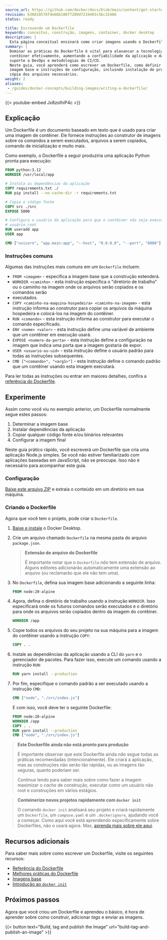 ```yaml
---
source_url: https://github.com/docker/docs/blob/main/content/get-started/docker-concepts/building-images/writing-a-dockerfile.md
revision: b38d18578f4e66b186ff209d7234403c5bc32466
status: ready

title: Escrevendo um Dockerfile
keywords: conceitos, construção, imagens, container, docker desktop
description: |
  Esta página conceitual ensinará como criar imagens usando o Dockerfile.
summary: |
  Dominar as práticas do Dockerfile é vital para alavancar a tecnologia de
  contêiner efetivamente, aumentando a confiabilidade da aplicação e dando
  suporte a DevOps e metodologias de CI/CD.
  Neste guia, você aprenderá como escrever um Dockerfile, como definir uma
  imagem base e instruções de configuração, incluindo instalação de programas e
  cópia dos arquivos necessários.
weight: 2
aliases: 
 - /guides/docker-concepts/building-images/writing-a-dockerfile/
---
```


{{< youtube-embed Jx8zoIhiP4c >}}

## Explicação

Um Dockerfile é um documento baseado em texto que é usado para criar uma imagem
de contêiner.
Ele fornece instruções ao construtor de imagens sobre os comandos a serem
executados, arquivos a serem copiados, comando de inicialização e muito mais.

Como exemplo, o Dockerfile a seguir produziria uma aplicação Python pronta para
execução:

```dockerfile
FROM python:3.12
WORKDIR /usr/local/app

# Instala as dependências da aplicação
COPY requirements.txt ./
RUN pip install --no-cache-dir -r requirements.txt

# Copia o código fonte
COPY src ./src
EXPOSE 5000

# Configura o usuário da aplicação para que o contêiner não seja executado como
# usuário root
RUN useradd app
USER app

CMD ["uvicorn", "app.main:app", "--host", "0.0.0.0", "--port", "8080"]
```

### Instruções comuns

Algumas das instruções mais comuns em um `Dockerfile` incluem:

- `FROM <imagem>` - especifica a imagem base que a construção estenderá.
- `WORKDIR <caminho>` - esta instrução especifica o "diretório de trabalho" ou o
  caminho na imagem onde os arquivos serão copiados e os comandos serão
- executados.
- `COPY <caminho-na-maquina-hospedeira> <caminho-na-imagem>` - esta instrução
  informa ao construtor para copiar os arquivos da máquina hospedeira e
  colocá-los na imagem do contêiner.
- `RUN <comando>` - esta instrução informa ao construtor para executar o comando
  especificado.
- `ENV <nome> <valor>` - esta instrução define uma variável de ambiente que um
  contêiner em execução usará.
- `EXPOSE <numero-da-porta>` - esta instrução define a configuração na imagem
  que indica uma porta que a imagem gostaria de expor.
- `USER <usuario-ou-uid>` - esta instrução define o usuário padrão para todas as
  instruções subsequentes.
- `CMD ["<comando>", "<arg1>"]` - esta instrução define o comando padrão que um
  contêiner usando esta imagem executará.


Para ler todas as instruções ou entrar em maiores detalhes, confira a
[referência do Dockerfile](https://docs.docker.com/engine/reference/builder/).

## Experimente

Assim como você viu no exemplo anterior, um Dockerfile normalmente segue estes
passos:

1. Determinar a imagem base
2. Instalar dependências da aplicação
3. Copiar qualquer código fonte e/ou binários relevantes
4. Configurar a imagem final

Neste guia prático rápido, você escreverá um Dockerfile que cria uma aplicação
Node.js simples.
Se você não estiver familiarizado com aplicações baseadas em JavaScript, não se
preocupe.
Isso não é necessário para acompanhar este guia.

### Configuração

[Baixe este arquivo ZIP](https://github.com/docker/getting-started-todo-app/raw/build-image-from-scratch/app.zip)
e extraia o conteúdo em um diretório em sua máquina.

### Criando o Dockerfile

Agora que você tem o projeto, pode criar o `Dockerfile`.

1. [Baixe e instale](https://www.docker.com/products/docker-desktop/) o Docker
   Desktop.

2. Crie um arquivo chamado `Dockerfile` na mesma pasta do arquivo
   `package.json`.

   > **Extensão de arquivo do Dockerfile**
    >
   > É importante notar que o `Dockerfile` _não_ tem extensão de arquivo.
   > Alguns editores adicionarão automaticamente uma extensão ao arquivo (ou
   > reclamarão que ele não tem uma).

3. No `Dockerfile`, defina sua imagem base adicionando a seguinte linha:

    ```dockerfile
    FROM node:20-alpine
    ```

4. Agora, defina o diretório de trabalho usando a instrução `WORKDIR`.
   Isso especificará onde os futuros comandos serão executados e o diretório
   para onde os arquivos serão copiados dentro da imagem do contêiner.

    ```dockerfile
    WORKDIR /app
    ```

5. Copie todos os arquivos do seu projeto na sua máquina para a imagem do
   contêiner usando a instrução `COPY`:

    ```dockerfile
    COPY . .
    ```

6. Instale as dependências da aplicação usando a CLI do `yarn` e o gerenciador
   de pacotes.
   Para fazer isso, execute um comando usando a instrução `RUN`:

    ```dockerfile
    RUN yarn install --production
    ```

7. Por fim, especifique o comando padrão a ser executado usando a instrução
    `CMD`:

    ```dockerfile
    CMD ["node", "./src/index.js"]
    ```
   E com isso, você deve ter o seguinte Dockerfile:


    ```dockerfile
    FROM node:20-alpine
    WORKDIR /app
    COPY . .
    RUN yarn install --production
    CMD ["node", "./src/index.js"]
    ```

> **Este Dockerfile ainda não está pronto para produção**
>
> É importante observar que este Dockerfile ainda _não_ segue todas as práticas
> recomendadas (intencionalmente).
> Ele criará a aplicação, mas as construções não serão tão rápidas, ou as
> imagens tão seguras, quanto poderiam ser.
>
> Continue lendo para saber mais sobre como fazer a imagem maximizar o _cache_
> de construção, executar como um usuário não root e construções em vários
> estágios.

> **Conteinerize novos projetos rapidamente com `docker init`**
>
> O comando `docker init` analisará seu projeto e criará rapidamente um
> `Dockerfile`, um `compose.yaml` e um `.dockerignore`, ajudando você a começar.
> Como aqui você está aprendendo especificamente sobre Dockerfiles, não o usará
> agora.
> Mas, [aprenda mais sobre ele aqui](/engine/reference/commandline/init/).

## Recursos adicionais

Para saber mais sobre como escrever um Dockerfile, visite os seguintes recursos:

* [Referência do Dockerfile](/reference/dockerfile/)
* [Melhores práticas do Dockerfile](/develop/develop-images/dockerfile_best-practices/)
* [Imagens base](/build/building/base-images/)
* [Introdução ao `docker init`](/reference/cli/docker/init/)

## Próximos passos

Agora que você criou um Dockerfile e aprendeu o básico, é hora de aprender sobre
como construir, adicionar _tags_ e enviar as imagens.

{{< button text="Build, tag and publish the Image" url="build-tag-and-publish-an-image" >}}


